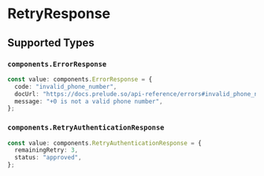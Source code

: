 # RetryResponse


## Supported Types

### `components.ErrorResponse`

```typescript
const value: components.ErrorResponse = {
  code: "invalid_phone_number",
  docUrl: "https://docs.prelude.so/api-reference/errors#invalid_phone_number",
  message: "+0 is not a valid phone number",
};
```

### `components.RetryAuthenticationResponse`

```typescript
const value: components.RetryAuthenticationResponse = {
  remainingRetry: 3,
  status: "approved",
};
```

